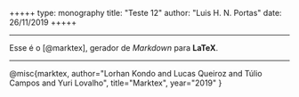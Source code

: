 +++++
type: monography
title: "Teste 12"
author: "Luis H. N. Portas"
date: 26/11/2019
+++++
*****
Esse é o [@marktex], gerador de *Markdown* para **LaTeX**.
*****
@misc{marktex,
	author="Lorhan Kondo and Lucas Queiroz and Túlio Campos and Yuri Lovalho",
	title="Marktex",
	year="2019"
}